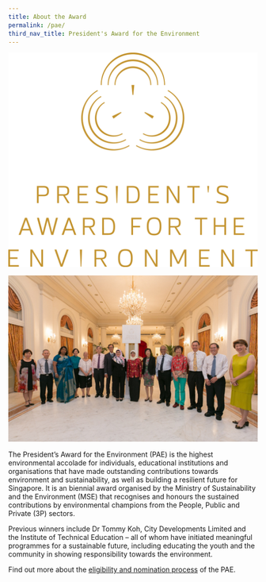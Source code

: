 ```yaml
---
title: About the Award
permalink: /pae/
third_nav_title: President's Award for the Environment
---
```



![PAE Logo](/images/pae/PAE_Logo.png)

![About the Award](/images/pae/pae-2017-04.jpeg)

The President’s Award for the Environment (PAE) is the highest environmental accolade for individuals, educational institutions and organisations that have made outstanding contributions towards environment and sustainability, as well as building a resilient future for Singapore. It is an biennial award organised by the Ministry of Sustainability and the Environment (MSE) that recognises and honours the sustained contributions by environmental champions from the People, Public and Private (3P) sectors.

Previous winners include Dr Tommy Koh, City Developments Limited and the Institute of Technical Education – all of whom have initiated meaningful programmes for a sustainable future, including educating the youth and the community in showing responsibility towards the environment.

Find out more about the [eligibility and nomination process](/pae/eligibility/) of the PAE.
